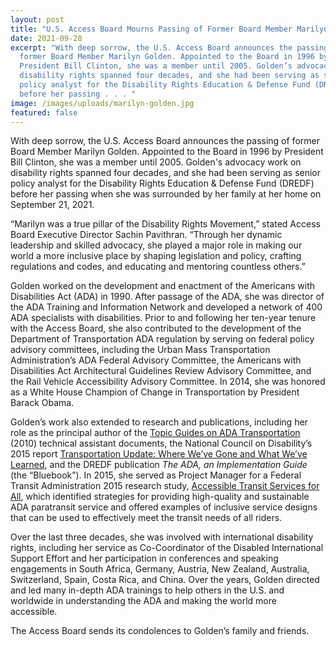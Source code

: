 ```yaml
---
layout: post
title: "U.S. Access Board Mourns Passing of Former Board Member Marilyn Golden "
date: 2021-09-28
excerpt: "With deep sorrow, the U.S. Access Board announces the passing of
  former Board Member Marilyn Golden. Appointed to the Board in 1996 by
  President Bill Clinton, she was a member until 2005. Golden’s advocacy work on
  disability rights spanned four decades, and she had been serving as senior
  policy analyst for the Disability Rights Education & Defense Fund (DREDF)
  before her passing . . . "
image: /images/uploads/marilyn-golden.jpg
featured: false
---
```

With deep sorrow, the U.S. Access Board announces the passing of former Board Member Marilyn Golden. Appointed to the Board in 1996 by President Bill Clinton, she was a member until 2005. Golden's advocacy work on disability rights spanned four decades, and she had been serving as senior policy analyst for the Disability Rights Education & Defense Fund (DREDF) before her passing when she was surrounded by her family at her home on September 21, 2021. 

“Marilyn was a true pillar of the Disability Rights Movement,” stated Access Board Executive Director Sachin Pavithran.  “Through her dynamic leadership and skilled advocacy, she played a major role in making our world a more inclusive place by shaping legislation and policy, crafting regulations and codes, and educating and mentoring countless others.”

Golden worked on the development and enactment of the Americans with Disabilities Act (ADA) in 1990. After passage of the ADA, she was director of the ADA Training and Information Network and developed a network of 400 ADA specialists with disabilities. Prior to and following her ten-year tenure with the Access Board, she also contributed to the development of the Department of Transportation ADA regulation by serving on federal policy advisory committees, including the Urban Mass Transportation Administration’s ADA Federal Advisory Committee, the Americans with Disabilities Act Architectural Guidelines Review Advisory Committee, and the Rail Vehicle Accessibility Advisory Committee. In 2014, she was honored as a White House Champion of Change in Transportation by President Barack Obama. 

Golden’s work also extended to research and publications, including her role as the principal author of the [Topic Guides on ADA Transportation](https://www.transit.dot.gov/regulations-and-guidance/civil-rights-ada/topic-guide-series-ada-transportation) (2010) technical assistant documents, the National Council on Disability’s 2015 report [Transportation Update: Where We’ve Gone and What We’ve Learned](https://ncd.gov/sites/default/files/Documents/NCD_2015_Transportation_Update.pdf), and the DREDF publication *The ADA, an Implementation Guide* (the “Bluebook”). In 2015, she served as Project Manager for a Federal Transit Administration 2015 research study, [Accessible Transit Services for All](https://www.transit.dot.gov/sites/fta.dot.gov/files/FTA_Report_No._0081.pdf), which identified strategies for providing high-quality and sustainable ADA paratransit service and offered examples of inclusive service designs that can be used to effectively meet the transit needs of all riders. 

Over the last three decades, she was involved with international disability rights, including her service as Co-Coordinator of the Disabled International Support Effort and her participation in conferences and speaking engagements in South Africa, Germany, Austria, New Zealand, Australia, Switzerland, Spain, Costa Rica, and China. Over the years, Golden directed and led many in-depth ADA trainings to help others in the U.S. and worldwide in understanding the ADA and making the world more accessible. 

The Access Board sends its condolences to Golden’s family and friends.
